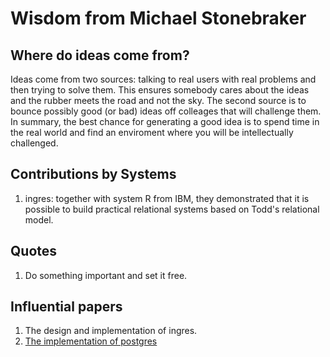 # Wisdom from Michael Stonebraker


## Where do ideas come from?
Ideas come from two sources: talking to real users with real problems and then trying to solve them. This ensures somebody cares about 
the ideas and the rubber meets the road and not the sky. The second source is to bounce possibly good (or bad) ideas off colleages that will challenge them. 
In summary, the best chance for generating a good idea is to spend time in the real world and find an enviroment where you will be intellectually challenged. 

## Contributions by Systems
1. ingres: together with system R from IBM, they demonstrated that it is possible to build practical relational systems based on Todd's relational model. 

## Quotes
1. Do something important and set it free. 

## Influential papers
1. The design and implementation of ingres. 
2. [The implementation of postgres][postgres]

[postgres]: http://db.cs.berkeley.edu/papers/ERL-M90-34.pdf
